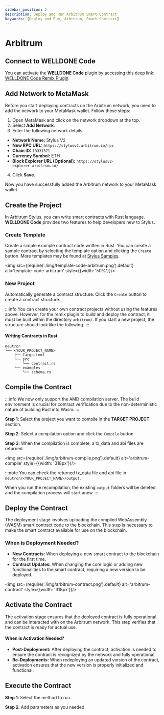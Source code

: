 ```yaml
---
sidebar_position: 2
description: Deploy and Run Arbitrum Smart Contract
keywords: [Deploy and Run, Arbitrum, Smart Contract]
---
```


# Arbitrum

## Connect to WELLDONE Code

You can activate the **WELLDONE Code** plugin by accessing this deep link: [WELLDONE Code Remix Plugin](https://remix.ethereum.org/?#activate=wds-code-remix).

## Add Network to MetaMask

Before you start deploying contracts on the Arbitrum network, you need to add the network to your MetaMask wallet. Follow these steps:

1. Open MetaMask and click on the network dropdown at the top.
2. Select **Add Network**.
3. Enter the following network details:
- **Network Name:** Stylus V2
- **New RPC URL:** `https://stylusv2.arbitrum.io/rpc`
- **Chain ID:** `13331371`
- **Currency Symbol:** ETH
- **Block Explorer URL (Optional):** `https://stylusv2-explorer.arbitrum.io/`

4. Click **Save**.

Now you have successfully added the Arbitrum network to your MetaMask wallet.

## Create the Project

In Arbitrum Stylus, you can write smart contracts with Rust language. **WELLDONE Code** provides two features to help developers new to Stylus.

### Create Template

Create a simple example contract code written in Rust. You can create a sample contract by selecting the template option and clicking the `Create` button. More templates may be found at [Stylus Samples](https://github.com/OffchainLabs/stylus-workshop-rust-solidity).

<img src={require('./img/template-code-arbitrum.png').default} alt='template-code-arbitrum' style={{width: '50%'}}/>

### New Project

Automatically generate a contract structure. Click the `Create` button to create a contract structure.

:::info
You can create your own contract projects without using the features above. However, for the remix plugin to build and deploy the contract, it must be built within the directory `arbitrum/`. If you start a new project, the structure should look like the following.
:::

#### Writing Contracts in Rust
  ```
  neutron
  └── <YOUR_PROJECT_NAME>
      ├── Cargo.toml
      └── src
          └── contract.rs
      └── examples
          └── schema.rs    
  ```

## Compile the Contract

:::info
We now only support the AMD compilation server. The build environment is crucial for contract verification due to the non-deterministic nature of building Rust into Wasm.
:::

**Step 1**: Select the project you want to compile in the **TARGET PROJECT** section.

**Step 2**: Select a compilation option and click the `Compile` button.

**Step 3**: When the compilation is complete, a tx_data and abi files are returned.

<img src={require('./img/arbitrum-compile.png').default} alt='arbitrum-compile' style={{width: '318px'}}/>


:::note
You can check the returned tx_data file and abi file in `neutron/<YOUR_PROJECT_NAME>/output`.

When you run the recompilation, the existing `output` folders will be deleted and the compilation process will start anew.
:::

## Deploy the Contract
The deployment stage involves uploading the compiled WebAssembly (WASM) smart contract code to the blockchain. This step is necessary to make the smart contract available for use on the blockchain.

### When is Deployment Needed?
- **New Contracts:** When deploying a new smart contract to the blockchain for the first time.
- **Contract Updates:** When changing the core logic or adding new functionalities to the smart contract, requiring a new version to be deployed.

<img src={require('./img/arbitrum-contract.png').default} alt='arbitrum-contract' style={{width: '318px'}}/>

## Activate the Contract
The activation stage ensures that the deployed contract is fully operational and can be interacted with on the Arbitrum network. This step verifies that the contract is ready for actual use.

#### When is Activation Needed?
- **Post-Deployment:** After deploying the contract, activation is needed to ensure the contract is recognized by the network and fully operational.
- **Re-Deployments:** When redeploying an updated version of the contract, activation ensures that the new version is properly initialized and functional.

## Execute the Contract

**Step 1**: Select the method to run.

**Step 2**: Add parameters as you needed.
